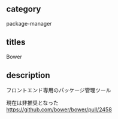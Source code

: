 ## category

package-manager

## titles

Bower

## description

フロントエンド専用のパッケージ管理ツール

現在は非推奨となった  
https://github.com/bower/bower/pull/2458
